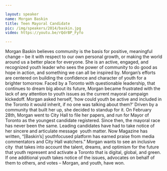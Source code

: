 ```yaml
---

layout: speaker
name: Morgan Baskin
title: Teen Mayoral Candidate
pic: /img/speakers/2014/baskin.jpg
video: https://youtu.be/rQdrBP_Fyfo

---
```


Morgan Baskin believes community is the basis for positive, meaningful change – be it with respect to our own personal growth, or making the world around us a better place for everyone. She is an active, engaged, and recognized youth leader who sees the power of community to do good as hope in action, and something we can all be inspired by. Morgan’s efforts are centered on building the confidence and character of youth for a brighter tomorrow. Faced by a Toronto with questionable leadership, that continues to dream big about its future, Morgan became frustrated with the lack of any attention to youth issues as the current mayoral campaign kicked­off. Morgan asked herself, ‘how could youth be active and included in the Toronto it would inherit, if no one was talking about them?’ Driven by a community that built her up, she decided to stand­up for it. On February 28th, Morgan went to City Hall to file her papers, and run for Mayor of Toronto as the youngest candidate registered. Since then, the mayoral race has never been the same. Leading candidates have had to take notice of her sincere and articulate message ­ youth matter. Now Magazine has written, “[Baskin’s] youth­focused platform has earned praise from media commentators and City Hall watchers.” Morgan wants to see an inclusive city ­ that takes into account the talent, dreams, and optimism for the future that youth represent ­and activate a Toronto that is digital, global, and green. If one additional youth takes notice of the issues, advocates on behalf of them to others, and votes – Morgan, and youth, have won.
